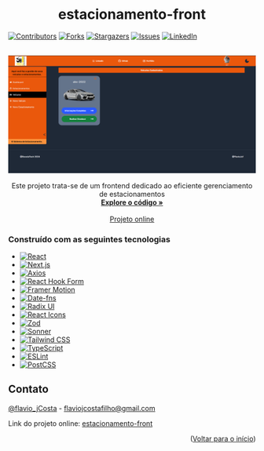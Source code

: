 <a name="readme-top"></a>
<h1 align="center">estacionamento-front</h1>

[![Contributors][contributors-shield]][contributors-url]
[![Forks][forks-shield]][forks-url]
[![Stargazers][stars-shield]][stars-url]
[![Issues][issues-shield]][issues-url]
[![LinkedIn][linkedin-shield]][linkedin-url]

<br />
<div align="center">
  <a href="https://github.com/Flaviojcf/estacionamento-frontend">
    <img src="/public/images/estacionamento-front.png" alt="Logo"/>
  </a>


  <p align="center">
    Este projeto trata-se de um frontend dedicado ao eficiente gerenciamento de estacionamentos
    <br />
    <a href="https://github.com/Flaviojcf/estacionamento-frontend"><strong>Explore o código »</strong></a>
    <br />
    <br />
    <a href="https://estacionamento-frontend.vercel.app/">Projeto online</a>
  </p>
</div>



### Construído com as seguintes tecnologias

- [![React](https://img.shields.io/badge/React-61DAFB?style=for-the-badge&logo=React&logoColor=white)](https://reactjs.org/)
- [![Next.js](https://img.shields.io/badge/Next.js-000000?style=for-the-badge&logo=Next.js&logoColor=white)](https://nextjs.org/)
- [![Axios](https://img.shields.io/badge/Axios-56A2F5?style=for-the-badge&logo=Axios&logoColor=white)](https://axios-http.com/)
- [![React Hook Form](https://img.shields.io/badge/React%20Hook%20Form-020338?style=for-the-badge&logo=React&logoColor=white)](https://react-hook-form.com/)
- [![Framer Motion](https://img.shields.io/badge/Framer%20Motion-1F1F1F?style=for-the-badge&logo=Framer&logoColor=white)](https://www.framer.com/motion/)
- [![Date-fns](https://img.shields.io/badge/Date--fns-FD7747?style=for-the-badge&logo=Date-fns&logoColor=white)](https://date-fns.org/)
- [![Radix UI](https://img.shields.io/badge/Radix%20UI-48B6A3?style=for-the-badge&logo=React&logoColor=white)](https://radix-ui.com/)
- [![React Icons](https://img.shields.io/badge/React%20Icons-61DAFB?style=for-the-badge&logo=React&logoColor=white)](https://react-icons.github.io/react-icons/)
- [![Zod](https://img.shields.io/badge/Zod-2E7D32?style=for-the-badge&logo=Zod&logoColor=white)](https://github.com/colinhacks/zod)
- [![Sonner](https://img.shields.io/badge/Sonner-00CC00?style=for-the-badge&logo=Sonner&logoColor=white)](https://www.npmjs.com/package/sonner)
- [![Tailwind CSS](https://img.shields.io/badge/Tailwind%20CSS-38B2AC?style=for-the-badge&logo=Tailwind%20CSS&logoColor=white)](https://tailwindcss.com/)
- [![TypeScript](https://img.shields.io/badge/TypeScript-3178C6?style=for-the-badge&logo=TypeScript&logoColor=white)](https://www.typescriptlang.org/)
- [![ESLint](https://img.shields.io/badge/ESLint-4B32C3?style=for-the-badge&logo=ESLint&logoColor=white)](https://eslint.org/)
- [![PostCSS](https://img.shields.io/badge/PostCSS-DD3A0A?style=for-the-badge&logo=PostCSS&logoColor=white)](https://postcss.org/)

## Contato
[@flavio_jCosta](mailto:flaviojcostafilho@gmail.com) - flaviojcostafilho@gmail.com

Link do projeto online: [estacionamento-front](https://estacionamento-frontend.vercel.app/)

<p align="right">(<a href="#readme-top">Voltar para o início</a>)</p>


[contributors-shield]: https://img.shields.io/github/contributors/flaviojcf/estacionamento-backend.svg?style=for-the-badge
[contributors-url]: https://github.com/Flaviojcf/estacionamento-frontend/graphs/contributors
[forks-shield]: https://img.shields.io/github/forks/flaviojcf/estacionamento-backend.svg?style=for-the-badge
[forks-url]: https://github.com/Flaviojcf/estacionamento-frontend/network/members
[stars-shield]: https://img.shields.io/github/stars/flaviojcf/estacionamento-backend.svg?style=for-the-badge
[stars-url]: https://github.com/Flaviojcf/estacionamento-frontend/stargazers
[issues-shield]: https://img.shields.io/github/issues/flaviojcf/estacionamento-backend.svg?style=for-the-badge
[issues-url]: https://github.com/Flaviojcf/estacionamento-frontend/issues
[linkedin-shield]: https://img.shields.io/badge/-LinkedIn-black.svg?style=for-the-badge&logo=linkedin&colorB=555
[linkedin-url]: https://www.linkedin.com/in/flávio-jcosta
